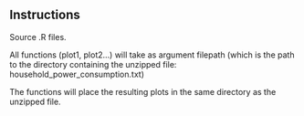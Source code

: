 ## Instructions

Source .R files.

All functions (plot1, plot2...) will take as argument filepath (which is the path to the directory containing the unzipped file: household_power_consumption.txt)

The functions will place the resulting plots in the same directory as the unzipped file.
